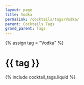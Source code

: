 ```yaml
---
layout: page
title: Vodka
permalink: /cocktails/tags/Vodka/
parent: Cocktails Tags
grand_parent: Tags
---
```

{% assign tag = "Vodka" %}
# {{ tag }}
{% include cocktail_tags.liquid %}